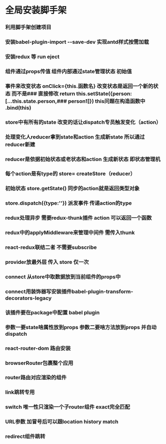 # 全局安装脚手架
### 利用脚手架创建项目
### 安装babel-plugin-import --save-dev  实现antd样式按需加载
### 安装redux 等  run eject
### 组件通过props传值 组件内部通过state管理状态 初始值
### 事件来改变状态 onClick={this.函数名} 改变状态是返回一个新的状态 而不是### 直接修改 return this.setState({person:[...this.state.person,### person1]})  this问题在构造函数中 .bind(this)
### store中有所有的state 改变的话让dispatch专员触发变化（action）
### 处理变化人reducer拿到state和action 生成新state 所以通过reducer新建
### reducer是依据初始状态或老状态和action 生成新状态 即状态管理机
### 每个action是有type的 store= createStore（reducer）
### 初始状态 store.getState() 同步的action就是返回类型对象
### store.dispatch({type:''}) 派发事件 传递action的type
### redux处理异步 需要redux-thunk插件 action 可以返回一个函数
### redux中的applyMiddleware来管理中间件 需传入thunk
### react-redux联结二者 不需要subscribe
### provider放最外层 传入 store 仅一次
### connect 从store中取数据放到当前组件的props中
### connect用装饰器写安装插件babel-plugin-transform-decorators-legacy
### 该插件要在package中配置 babel plugin
### 参数一要state啥属性放到props 参数二要啥方法放到props 并自动dispatch
### react-router-dom 路由安装
### browserRouter包裹整个应用
### router路由对应渲染的组件
### link跳转专用
### switch 唯一性只渲染一个子router组件 exact完全匹配
### URL参数 加冒号后可以跟location history match
### redirect组件跳转
### 